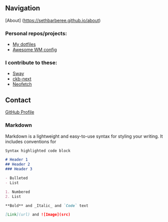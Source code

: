 ## Navigation
[About] (https://sethbarberee.github.io/about)

### Personal repos/projects:
* [My dotfiles](https://github.com/SethBarberee/dotfiles)
* [Awesome WM config](https://github.com/SethBarberee/awesome_config)
### I contribute to these:
* [Sway](https://github.com/swaywm/sway)
* [ckb-next](https://github.com/mattanger/ckb-next)
* [Neofetch](https://github.com/dylanaraps/neofetch)

## Contact
[GitHub Profile](https://github.com/SethBarberee)


### Markdown

Markdown is a lightweight and easy-to-use syntax for styling your writing. It includes conventions for

```markdown
Syntax highlighted code block

# Header 1
## Header 2
### Header 3

- Bulleted
- List

1. Numbered
2. List

**Bold** and _Italic_ and `Code` text

[Link](url) and ![Image](src)
```
